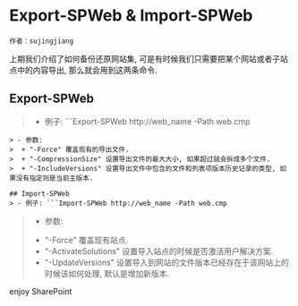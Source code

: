 # Export-SPWeb &amp; Import-SPWeb
	作者：sujingjiang

上期我们介绍了如何备份还原网站集, 可是有时候我们只需要把某个网站或者子站点中的内容导出, 那么就会用到这两条命令.

## Export-SPWeb
> - 例子: ```Export-SPWeb http://web_name -Path web.cmp
```
> - 参数:
>  + "-Force" 覆盖现有的导出文件.
>  + "-CompressionSize" 设置导出文件的最大大小, 如果超过就会拆成多个文件.
>  + "-IncludeVersions" 设置导出文件中包含的文件和列表项版本历史记录的类型, 如果没有指定则是当前主版本.

## Import-SPWeb
> - 例子: ```Import-SPWeb http://web_name -Path web.cmp
```
> - 参数:
>  + "-Force" 覆盖现有站点.
>  + "-ActivateSolutions" 设置导入站点的时候是否激活用户解决方案.
>  + "-UpdateVersions" 设置导入到网站的文件版本已经存在于该网站上的时候该如何处理, 默认是增加新版本.

enjoy SharePoint
